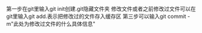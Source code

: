 第一步在git里输入git init创建.git隐藏文件夹
修改文件或者之前修改过文件可以在git里输入git add.表示把修改过的文件存入缓存区
第三步可以输入git commit -m"此处为修改过文件的什么具体信息"
